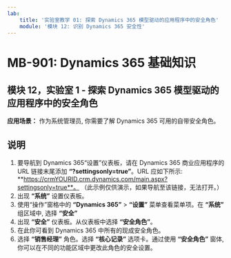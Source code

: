 ```yaml
---
lab:
    title: '实验室教学 01: 探索 Dynamics 365 模型驱动的应用程序中的安全角色'
    module: '模块 12: 识别 Dynamics 365 安全性'
---
```


# MB-901: Dynamics 365 基础知识 
## 模块 12，实验室 1 - 探索 Dynamics 365 模型驱动的应用程序中的安全角色

**应用场景：** 作为系统管理员, 你需要了解 Dynamics 365 可用的自带安全角色。

## 说明

1. 要导航到 Dynamics 365“设置”仪表板，请在 Dynamics 365 商业应用程序的 URL 链接末尾添加 **“?settingsonly=true”**。URL 应如下所示: **https://crmYOURID.crm.dynamics.com/main.aspx?settingsonly=true**。 （此示例仅供演示，如果导航至该链接，无法打开。）
2. 出现 **“系统”** 设置仪表板。
3. 使用“操作”窗格中的 **“Dynamics 365”** > **“设置”** 菜单查看菜单项。在 **“系统”** 组区域中, 选择 **“安全”**
4. 出现 **“安全”** 仪表板。从仪表板中选择 **“安全角色”**。 
5. 在此你可看到 Dynamics 365 中所有的现成安全角色。
6. 选择 **“销售经理”** 角色。选择 **“核心记录”** 选项卡。通过使用 **“安全角色”** 窗体, 你可以在不同的功能区域中更改此角色的安全设置。
